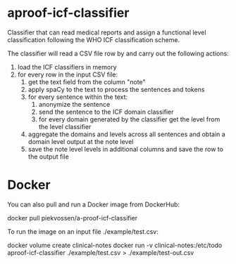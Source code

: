 # aproof-icf-classifier
Classifier that can read medical reports and assign a functional level classification following the WHO ICF classification scheme.

The classifier will read a CSV file row by and carry out the following actions:

<ol>
<li>load the ICF classifiers in memory
<li>for every row in the input CSV file:
  <ol>
<li>get the text field from the column "note"
<li>apply spaCy to the text to process the sentences and tokens
<li>for every sentence within the text:
  <ol>
<li>anonymize the sentence
<li>send the sentence to the ICF domain classifier
<li>for every domain generated by the classifier get the level from the level classifier
  </ol>
<li>aggregate the domains and levels across all sentences and obtain a domain level output at the note level
<li>save the note level levels in additional columns and save the row to the output file
</ol>
  </ol>


# Docker

You can also pull and run a Docker image from DockerHub:

docker pull piekvossen/a-proof-icf-classifier

To run the image on an input file ./example/test.csv:

docker volume create clinical-notes
docker run -v clinical-notes:/etc/todo aproof-icf-classifier ./example/test.csv > ./example/test-out.csv
